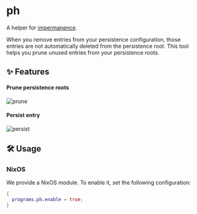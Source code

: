 # ph

A helper for [impermanence](https://github.com/nix-community/impermanence).

When you remove entries from your persistence configuration, those entries are
not automatically deleted from the persistence root. This tool helps you prune
unused entries from your persistence roots.

## ✨ Features

#### Prune persistence roots

![prune](https://github.com/user-attachments/assets/b2a7a0de-d293-43c1-bd2f-3622d757cfff)

#### Persist entry

![persist](https://github.com/user-attachments/assets/28554852-3151-4193-abc4-78f71634e084)

## 🛠️ Usage

### NixOS

We provide a NixOS module. To enable it, set the following configuration:

```nix
{
  programs.ph.enable = true;
}
```
